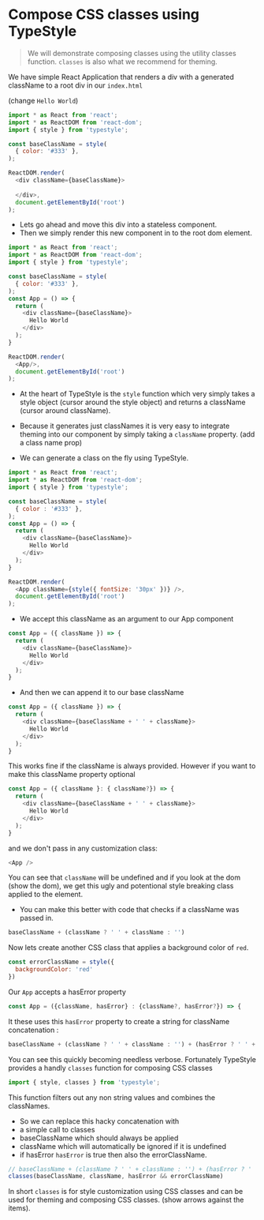 # Compose CSS classes using TypeStyle

> We will demonstrate composing classes using the utility classes function. `classes` is also what we recommend for theming.

We have simple React Application that renders a div with a generated className to a root div in our `index.html`

(change `Hello World`)
```js
import * as React from 'react';
import * as ReactDOM from 'react-dom';
import { style } from 'typestyle';

const baseClassName = style(
  { color: '#333' },
);

ReactDOM.render(
  <div className={baseClassName}>
  
  </div>,
  document.getElementById('root')
);
```

* Lets go ahead and move this div into a stateless component.
* Then we simply render this new component in to the root dom element.

```js
import * as React from 'react';
import * as ReactDOM from 'react-dom'; 
import { style } from 'typestyle';

const baseClassName = style(
  { color: '#333' },
);
const App = () => {
  return (
    <div className={baseClassName}>
      Hello World
    </div>
  );
}

ReactDOM.render(
  <App/>,
  document.getElementById('root')
);
```

* At the heart of TypeStyle is the `style` function which very simply takes a style object (cursor around the style object) and returns a className (cursor around className).

* Because it generates just classNames it is very easy to integrate theming into our component by simply taking a `className` property. (add a class name prop)

* We can generate a class on the fly using TypeStyle.

```js
import * as React from 'react';
import * as ReactDOM from 'react-dom'; 
import { style } from 'typestyle';

const baseClassName = style(
  { color : '#333' },
);
const App = () => {
  return (
    <div className={baseClassName}>
      Hello World
    </div>
  );
}

ReactDOM.render(
  <App className={style({ fontSize: '30px' })} />,
  document.getElementById('root')
);
```

* We accept this className as an argument to our App component

```js
const App = ({ className }) => {
  return (
    <div className={baseClassName}>
      Hello World
    </div>
  );
}
```

* And then we can append it to our base className 

```js
const App = ({ className }) => {
  return (
    <div className={baseClassName + ' ' + className}>
      Hello World
    </div>
  );
}
```
This works fine if the className is always provided. However if you want to make this className property optional 

```js
const App = ({ className }: { className?}) => {
  return (
    <div className={baseClassName + ' ' + className}>
      Hello World
    </div>
  );
}
```
and we don't pass in any customization class: 

```js
<App />
```
You can see that `className` will be undefined and if you look at the dom (show the dom), we get this ugly and potentional style breaking class applied to the element.

* You can make this better with code that checks if a className was passed in.

```js
baseClassName + (className ? ' ' + className : '') 
```

Now lets create another CSS class that applies a background color of `red`.

```js
const errorClassName = style({
  backgroundColor: 'red'
})
```

Our `App` accepts a hasError property 

```js
const App = ({className, hasError} : {className?, hasError?}) => {
```
It these uses this `hasError` property to create a string for className concatenation :

```js
baseClassName + (className ? ' ' + className : '') + (hasError ? ' ' + errorClassName : '')
```

You can see this quickly becoming needless verbose. Fortunately TypeStyle provides a handly `classes` function for composing CSS classes

```js
import { style, classes } from 'typestyle';
```

This function filters out any non string values and combines the classNames. 
* So we can replace this hacky concatenation with 
* a simple call to classes
* baseClassName which should always be applied
* className which will automatically be ignored if it is undefined
* if hasError `hasError` is true then also the errorClassName.

```js
// baseClassName + (className ? ' ' + className : '') + (hasError ? ' ' + errorClassName : '')
classes(baseClassName, className, hasError && errorClassName)
```

In short `classes` is for style customization using CSS classes and can be used for theming and composing CSS classes. (show arrows against the items).
